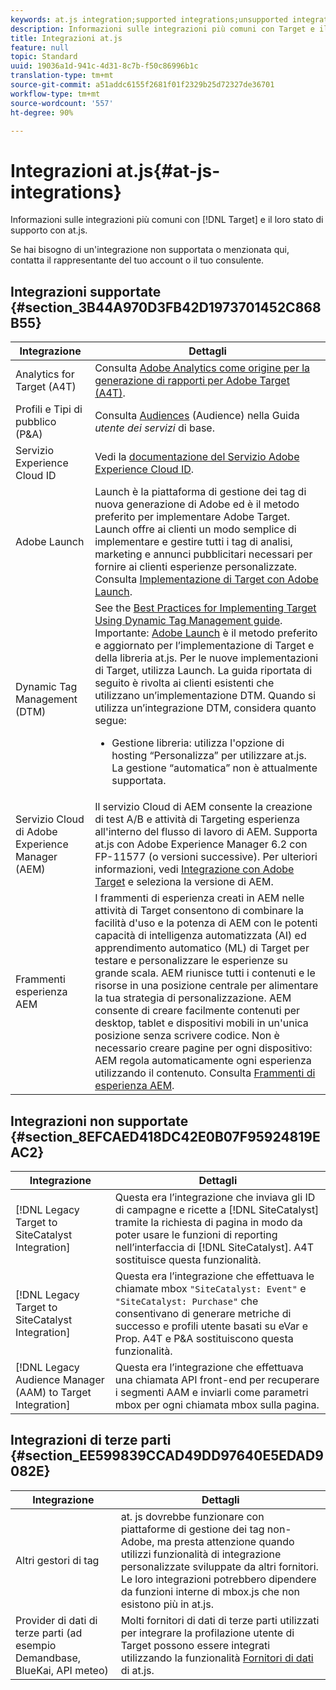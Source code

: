 ```yaml
---
keywords: at.js integration;supported integrations;unsupported integrations;third party integrations
description: Informazioni sulle integrazioni più comuni con Target e il loro stato di supporto con at.js.
title: Integrazioni at.js
feature: null
topic: Standard
uuid: 19036a1d-941c-4d31-8c7b-f50c86996b1c
translation-type: tm+mt
source-git-commit: a51addc6155f2681f01f2329b25d72327de36701
workflow-type: tm+mt
source-wordcount: '557'
ht-degree: 90%

---
```



# Integrazioni at.js{#at-js-integrations}

Informazioni sulle integrazioni più comuni con [!DNL Target] e il loro stato di supporto con at.js.

Se hai bisogno di un&#39;integrazione non supportata o menzionata qui, contatta il rappresentante del tuo account o il tuo consulente.

## Integrazioni supportate {#section_3B44A970D3FB42D1973701452C868B55}

| Integrazione | Dettagli |
|--- |--- |
| Analytics for Target (A4T) | Consulta [Adobe Analytics come origine per la generazione di rapporti per Adobe Target (A4T)](../../../c-integrating-target-with-mac/a4t/a4t.md#concept_7540C8C04259434AB6EE33B09F47A1DE). |
| Profili e Tipi di pubblico (P&amp;A) | Consulta [Audiences](https://docs.adobe.com/content/help/en/core-services/interface/audiences/audience-library.html) (Audience) nella Guida *utente dei servizi* di base. |
| Servizio Experience Cloud ID | Vedi la [documentazione del Servizio Adobe Experience Cloud ID](https://docs.adobe.com/content/help/en/id-service/using/home.html). |
| Adobe Launch | Launch è la piattaforma di gestione dei tag di nuova generazione di Adobe ed è il metodo preferito per implementare Adobe Target. Launch offre ai clienti un modo semplice di implementare e gestire tutti i tag di analisi, marketing e annunci pubblicitari necessari per fornire ai clienti esperienze personalizzate.  Consulta [Implementazione di Target con Adobe Launch](../../../c-implementing-target/c-implementing-target-for-client-side-web/how-to-deployatjs/cmp-implementing-target-using-adobe-launch.md#topic_5234DDAEB0834333BD6BA1B05892FC25). |
| Dynamic Tag Management (DTM) | See the [Best Practices for Implementing Target Using Dynamic Tag Management guide](https://docs.adobe.com/content/help/en/dtm/implementing/overview.html).   Importante: [Adobe Launch](../../../c-implementing-target/c-implementing-target-for-client-side-web/how-to-deployatjs/cmp-implementing-target-using-adobe-launch.md#topic_5234DDAEB0834333BD6BA1B05892FC25) è il metodo preferito e aggiornato per l’implementazione di Target e della libreria at.js. Per le nuove implementazioni di Target, utilizza Launch. La guida riportata di seguito è rivolta ai clienti esistenti che utilizzano un’implementazione DTM.   Quando si utilizza un’integrazione DTM, considera quanto segue: <ul><li>Gestione libreria: utilizza l&#39;opzione di hosting “Personalizza” per utilizzare at.js. La gestione “automatica” non è attualmente supportata. </li></ul> |
| Servizio Cloud di Adobe Experience Manager (AEM) | Il servizio Cloud di AEM consente la creazione di test A/B e attività di Targeting esperienza all&#39;interno del flusso di lavoro di AEM. Supporta at.js con Adobe Experience Manager 6.2 con FP-11577 (o versioni successive). Per ulteriori informazioni, vedi [Integrazione con Adobe Target](https://helpx.adobe.com/experience-manager/6-2/sites/administering/using/target.html) e seleziona la versione di AEM. |
| Frammenti esperienza AEM | I frammenti di esperienza creati in AEM nelle attività di Target consentono di combinare la facilità d&#39;uso e la potenza di AEM con le potenti capacità di intelligenza automatizzata (AI) ed apprendimento automatico (ML) di Target per testare e personalizzare le esperienze su grande scala.  AEM riunisce tutti i contenuti e le risorse in una posizione centrale per alimentare la tua strategia di personalizzazione. AEM consente di creare facilmente contenuti per desktop, tablet e dispositivi mobili in un&#39;unica posizione senza scrivere codice. Non è necessario creare pagine per ogni dispositivo: AEM regola automaticamente ogni esperienza utilizzando il contenuto.  Consulta [Frammenti di esperienza AEM](../../../c-experiences/c-manage-content/aem-experience-fragments.md#topic_1E1E4EA01F074349B2CF8785387B5FE8). |

## Integrazioni non supportate {#section_8EFCAED418DC42E0B07F95924819EAC2}

| Integrazione | Dettagli |
|--- |--- |
| [!DNL Legacy Target to SiteCatalyst Integration] | Questa era l’integrazione che inviava gli ID di campagne e ricette a [!DNL SiteCatalyst] tramite la richiesta di pagina in modo da poter usare le funzioni di reporting nell’interfaccia di [!DNL SiteCatalyst]. A4T sostituisce questa funzionalità. |
| [!DNL Legacy Target to SiteCatalyst Integration] | Questa era l’integrazione che effettuava le chiamate mbox `"SiteCatalyst: Event"` e `"SiteCatalyst: Purchase"` che consentivano di generare metriche di successo e profili utente basati su eVar e Prop. A4T e P&amp;A sostituiscono questa funzionalità. |
| [!DNL Legacy Audience Manager (AAM) to Target Integration] | Questa era l’integrazione che effettuava una chiamata API front-end per recuperare i segmenti AAM e inviarli come parametri mbox per ogni chiamata mbox sulla pagina. |

## Integrazioni di terze parti {#section_EE599839CCAD49DD97640E5EDAD9082E}

| Integrazione | Dettagli |
|--- |--- |
| Altri gestori di tag | at. js dovrebbe funzionare con piattaforme di gestione dei tag non-Adobe, ma presta attenzione quando utilizzi funzionalità di integrazione personalizzate sviluppate da altri fornitori. Le loro integrazioni potrebbero dipendere da funzioni interne di mbox.js che non esistono più in at.js. |
| Provider di dati di terze parti (ad esempio Demandbase, BlueKai, API meteo) | Molti fornitori di dati di terze parti utilizzati per integrare la profilazione utente di Target possono essere integrati utilizzando la funzionalità [Fornitori di dati](/help/c-implementing-target/c-implementing-target-for-client-side-web/targetgobalsettings.md#data-providers) di at.js. |
